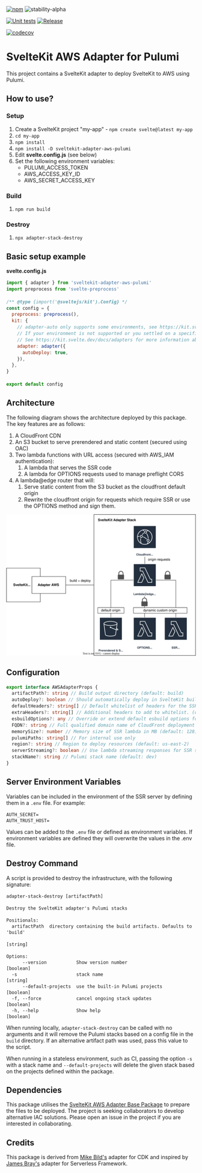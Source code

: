 [![npm](https://img.shields.io/npm/v/sveltekit-adapter-aws-pulumi)](https://www.npmjs.com/package/sveltekit-adapter-aws-pulumi)
![stability-alpha](https://img.shields.io/badge/stability-alpha-f4d03f.svg)

[![Unit tests](https://github.com/Data-Only-Greater/sveltekit-adapter-aws-pulumi/actions/workflows/unit_tests.yml/badge.svg)](https://github.com/Data-Only-Greater/sveltekit-adapter-aws-pulumi/actions/workflows/unit_tests.yml)
[![Release](https://github.com/Data-Only-Greater/sveltekit-adapter-aws-pulumi/actions/workflows/release.yml/badge.svg)](https://github.com/Data-Only-Greater/sveltekit-adapter-aws-pulumi/actions/workflows/release.yml)

[![codecov](https://codecov.io/github/Data-Only-Greater/sveltekit-adapter-aws-pulumi/branch/main/graph/badge.svg?token=LIENVYALUL)](https://app.codecov.io/github/Data-Only-Greater/sveltekit-adapter-aws-pulumi)

# SvelteKit AWS Adapter for Pulumi

This project contains a SvelteKit adapter to deploy SvelteKit to AWS using
Pulumi.

## How to use?

### Setup

1. Create a SvelteKit project "my-app" - `npm create svelte@latest my-app`
1. `cd my-app`
1. `npm install`
1. `npm install -D sveltekit-adapter-aws-pulumi`
1. Edit **svelte.config.js** (see below)
1. Set the following environment variables:
   - PULUMI_ACCESS_TOKEN
   - AWS_ACCESS_KEY_ID
   - AWS_SECRET_ACCESS_KEY

### Build

1. `npm run build`

### Destroy

1. `npx adapter-stack-destroy`

## Basic setup example

**svelte.config.js**

```javascript
import { adapter } from 'sveltekit-adapter-aws-pulumi'
import preprocess from 'svelte-preprocess'

/** @type {import('@sveltejs/kit').Config} */
const config = {
  preprocess: preprocess(),
  kit: {
    // adapter-auto only supports some environments, see https://kit.svelte.dev/docs/adapter-auto for a list.
    // If your environment is not supported or you settled on a specific environment, switch out the adapter.
    // See https://kit.svelte.dev/docs/adapters for more information about adapters.
    adapter: adapter({
      autoDeploy: true,
    }),
  },
}

export default config
```

## Architecture

The following diagram shows the architecture deployed by this package. The key
features are as follows:

1. A CloudFront CDN
1. An S3 bucket to serve prerendered and static content (secured using OAC)
1. Two lambda functions with URL access (secured with AWS_IAM authentication):
   1. A lambda that serves the SSR code
   2. A lambda for OPTIONS requests used to manage preflight CORS
1. A lambda@edge router that will:
   1. Serve static content from the S3 bucket as the cloudfront default origin
   2. Rewrite the cloudfront origin for requests which require SSR or use the
      OPTIONS method and sign them.

![Architecture](architecture.svg)

## Configuration

```typescript
export interface AWSAdapterProps {
  artifactPath?: string // Build output directory (default: build)
  autoDeploy?: boolean // Should automatically deploy in SvelteKit build step (default: false)
  defaultHeaders?: string[] // Default whitelist of headers for the SSR server. (default: ['Accept','Accept-Language','If-None-Match','Host','Origin','Referer','X-Forwarded-Host'])
  extraHeaders?: string[] // Additional headers to add to whitelist. (default: [])
  esbuildOptions?: any // Override or extend default esbuild options for the SSR server. Supports `external` (default `['node:*']`), `format` (default `cjs`), `target` (default `node18`), `banner` (default `{}`).
  FQDN?: string // Full qualified domain name of CloudFront deployment (e.g. demo.example.com)
  memorySize?: number // Memory size of SSR lambda in MB (default: 128)
  pulumiPaths: string[] // For internal use only
  region?: string // Region to deploy resources (default: us-east-2)
  serverStreaming?: boolean // Use lambda streaming responses for SSR server
  stackName?: string // Pulumi stack name (default: dev)
}
```

## Server Environment Variables

Variables can be included in the environment of the SSR server by defining them
in a `.env` file. For example:

```.env
AUTH_SECRET=
AUTH_TRUST_HOST=
```

Values can be added to the `.env` file or defined as environment
variables. If environment variables are defined they will overwrite the values
in the .env file.

## Destroy Command

A script is provided to destroy the infrastructure, with the following
signature:

```
adapter-stack-destroy [artifactPath]

Destroy the SvelteKit adapter's Pulumi stacks

Positionals:
  artifactPath  directory containing the build artifacts. Defaults to 'build'
                                                                        [string]

Options:
      --version           Show version number                          [boolean]
  -s                      stack name                                    [string]
      --default-projects  use the built-in Pulumi projects             [boolean]
  -f, --force             cancel ongoing stack updates                 [boolean]
  -h, --help              Show help                                    [boolean]
```

When running locally, `adapter-stack-destroy` can be called with no arguments
and it will remove the Pulumi stacks based on a config file in the `build`
directory. If an alternative artifact path was used, pass this value to the
script.

When running in a stateless environment, such as CI, passing the option `-s`
with a stack name and `--default-projects` will delete the given stack based
on the projects defined within the package.

## Dependencies

This package utilises the [SvelteKit AWS Adapter Base
Package](https://github.com/Data-Only-Greater/sveltekit-adapter-aws-base) to
prepare the files to be deployed. The project is seeking collaborators to
develop alternative IAC solutions. Please open an issue in the project if you
are interested in collaborating.

## Credits

This package is derived from [Mike Bild's](https://github.com/MikeBild/sveltekit-adapter-aws) adapter for CDK and
inspired by [James Bray's](https://github.com/yarbsemaj/sveltekit-adapter-lambda) adapter for Serverless
Framework.
